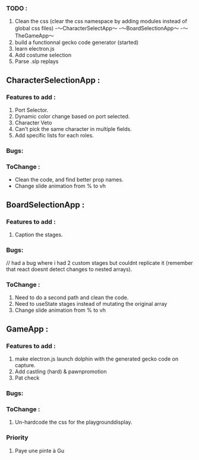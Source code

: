 ### TODO :
1. Clean the css (clear the css namespace by adding modules instead of global css files)
-〜CharacterSelectApp〜
-〜BoardSelectionApp〜
-〜TheGameApp〜
2. build a functionnal gecko code generator (started)
3. learn electron.js
4. Add costume selection
5. Parse .slp replays

## CharacterSelectionApp : 

### Features to add :
1. Port Selector.
2. Dynamic color change based on port selected.
3. Character Veto
4. Can't pick the same character in multiple fields.
5. Add specific lists for each roles.

### Bugs:

### ToChange :
- Clean the code, and find better prop names.
- Change slide animation from % to vh

## BoardSelectionApp : 

### Features to add :
1. Caption the stages.

### Bugs:
// had a bug where i had 2 custom stages but couldnt replicate it (remember that react doesnt detect changes to nested arrays).

### ToChange :
1. Need to do a second path and clean the code.
2. Need to useState stages instead of mutating the original array
3. Change slide animation from % to vh

## GameApp : 

### Features to add :
1. make electron.js launch dolphin with the generated gecko code on capture.
2. Add castling (hard) & pawnpromotion
3. Pat check

### Bugs:

### ToChange :
1. Un-hardcode the css for the playgrounddisplay.

### Priority
1. Paye une pinte à Gu
